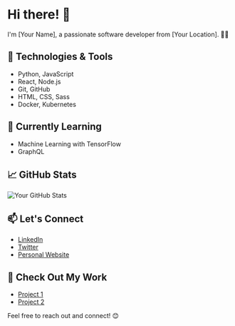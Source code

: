 # Hi there! 👋

I'm [Your Name], a passionate software developer from [Your Location]. 👨‍💻

## 🔧 Technologies & Tools

- Python, JavaScript
- React, Node.js
- Git, GitHub
- HTML, CSS, Sass
- Docker, Kubernetes

## 🌱 Currently Learning

- Machine Learning with TensorFlow
- GraphQL

## 📈 GitHub Stats

![Your GitHub Stats](https://github-readme-stats.vercel.app/api?username=yourusername&show_icons=true&hide_title=true&count_private=true&hide=issues)

## 📫 Let's Connect

- [LinkedIn](https://www.linkedin.com/in/yourusername/)
- [Twitter](https://twitter.com/yourusername/)
- [Personal Website](https://yourwebsite.com)

## 💼 Check Out My Work

- [Project 1](https://github.com/yourusername/project1)
- [Project 2](https://github.com/yourusername/project2)

Feel free to reach out and connect! 😊
